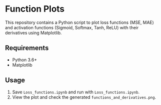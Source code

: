 ﻿# Function Plots
This repository contains a Python script to plot loss functions (MSE, MAE) and activation functions (Sigmoid, Softmax, Tanh, ReLU) with their derivatives using Matplotlib.

## Requirements
- Python 3.6+
- Matplotlib 

## Usage
1. Save `Loss_functions.ipynb` and run with `Loss_functions.ipynb`.
2. View the plot and check the generated `functions_and_derivatives.png`.

